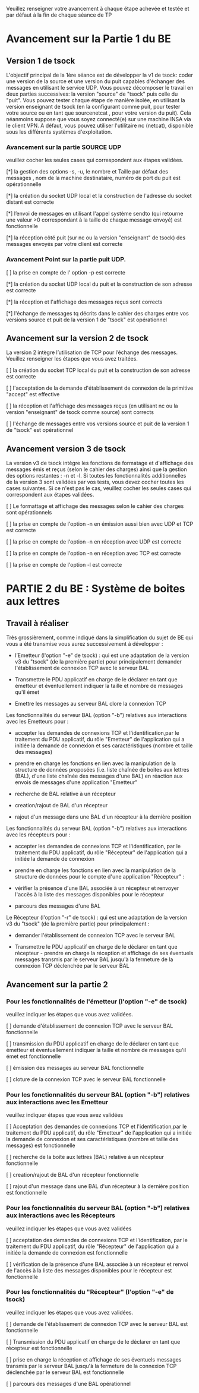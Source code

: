 Veuillez renseigner votre avancement à chaque étape achevée et testée et par défaut à la fin de chaque séance de TP 
# Avancement sur la Partie 1 du BE 

## Version 1 de tsock 
L'objectif principal de la 1ère séance est de développer la v1 de tsock: coder une version de la source et une version du puit capables d'échanger des messages en utilisant le service UDP.  Vous pouvez décomposer le travail en deux parties successives: la version "source" de "tsock" puis celle du "puit". Vous pouvez tester chaque étape de manière isolée, en utilisant la version enseignant de tsock (en la configurant comme puit, pour tester votre source ou en tant que sourcenetcat , pour votre version du puit).  Cela néanmoins suppose que vous soyez connecté(e) sur une machine INSA via le client VPN. A défaut, vous pouvez  utiliser l'utilitaire nc (netcat), disponible sous les différents systèmes d'exploitation. 

### Avancement sur la partie SOURCE UDP
veuillez cocher les seules cases qui correspondent aux étapes validées.  

[*] la gestion des options -s, -u,  le nombre et Taille par défaut des messages , nom de la machine destinataire,  numéro de port du puit est opérationnelle

[*] la création du socket UDP local et la construction de l'adresse du socket distant est correcte

[*] l’envoi de  messages en utilisant l'appel système sendto (qui retourne une valeur >0 correspondant à la taille de chaque message envoyé) est fonctionnelle 

[*] la réception côté puit (sur nc ou la version "enseignant" de tsock) des messages envoyés par votre client est correcte

### Avancement Point sur la partie puit UDP.

[ ] la prise en compte de l' option -p est correcte

[*] la création du socket UDP local du puit et la construction de son adresse est correcte

[*] la réception et l'affichage des messages reçus sont corrects

[*] l'échange de messages tq décrits dans le cahier des charges entre vos versions source et puit de la version 1 de "tsock" est opérationnel

## Avancement sur la version 2 de tsock
La version 2 intègre l’utilisation de TCP pour l’échange des messages. Veuillez renseigner les étapes que vous avez traitées.  

[ ] la création du socket TCP local du puit et la construction de son adresse est correcte

[ ] l'acceptation de la demande d'établissement de connexion de la primitive "accept" est effective 

[ ] la réception et l'affichage des messages reçus  (en utilisant nc ou la version "enseignant" de tsock comme source)  sont corrects 

[ ] l'échange de messages entre vos versions source et puit de la version 1 de "tsock" est opérationnel

## Avancement version 3 de tsock

La version v3 de tsock intègre les fonctions de formatage et d'affichage des messages émis et reçus (selon le cahier des charges) ainsi que la gestion des options restantes : -n  et -l. Si toutes les fonctionnalités additionnelles de la version 3 sont validées par vos tests, vous devez cocher toutes les cases suivantes. Si ce n'est pas le cas, veuillez cocher les seules cases qui correspondent aux étapes validées.  

[ ] Le formattage et affichage des messages selon le cahier des charges sont opérationnels

[ ] la prise en compte de l'option -n en émission aussi bien avec UDP et TCP est correcte

[ ] la prise en compte de l'option -n en réception avec UDP est correcte

[ ] la prise en compte de l'option -n en réception avec TCP est correcte

[ ] la prise en compte de l'option -l est correcte


# PARTIE 2 du BE : Système de boites aux lettres 
## Travail à réaliser

Très grossièrement, comme indiqué dans la simplification du sujet de BE qui vous a été transmise vous aurez successivement à développer : 

- l’Emetteur  (l'option "-e" de tsock) : qui est une adaptation de la version v3 du "tsock" (de la première partie) pour principalement  demander l'établissement de connexion TCP avec le serveur BAL 
	
- Transmettre le PDU applicatif en charge de le déclarer en tant que émetteur et éventuellement indiquer la taille et nombre de messages qu'il émet
	
- Emettre les messages au serveur BAL clore la connexion TCP

Les fonctionnalités du serveur BAL (option "-b") relatives aux interactions avec les Emetteurs pour :

- accepter les demandes de connexions TCP et l'identification,par le traitement du PDU applicatif, du rôle "Emetteur" de l'application qui a initiée la demande de connexion et ses caractéristiques  (nombre et taille des messages) 

- prendre en charge les fonctions en lien avec la manipulation de la structure de données proposées (i.e. liste chaînée de boites aux lettres (BAL), d'une liste chaînée des messages d'une BAL) en réaction aux envois de messages d'une application "Emetteur"

- recherche de BAL relative à un récepteur

- creation/rajout de BAL d'un récepteur

- rajout d'un message dans une BAL d'un récepteur à la dernière position

Les fonctionnalités du serveur BAL (option "-b") relatives aux interactions avec les récepteurs pour :
- accepter les demandes de connexions TCP et l'identification, par le traitement du PDU applicatif, du rôle "Récepteur" de l'application qui a initiée la demande de connexion

- prendre en charge les fonctions en lien avec la manipulation de la structure de données pour le compte d'une application "Récepteur" :

- vérifier la présence d'une BAL associée à un récepteur et renvoyer l'accès à la liste des messages disponibles pour le récepteur  

- parcours des messages d'une BAL

Le Récepteur  (l'option "-r" de tsock) : qui est une adaptation de la version v3 du "tsock" (de la première partie) pour principalement : 

- demander l'établissement de connexion TCP avec le serveur BAL

- Transmettre le PDU applicatif en charge de le déclarer en tant que récepteur 	- prendre en charge la réception et affichage de ses éventuels messages transmis par le serveur BAL jusqu'à la fermeture de la connexion TCP déclenchée par le serveur BAL

## Avancement sur la partie 2

### Pour les fonctionnalités de l'émetteur (l'option "-e" de tsock)
 veuillez indiquer les étapes que vous avez validées.

[ ] demande d'établissement de connexion TCP avec le serveur BAL fonctionnelle

[ ] transmission du PDU applicatif en charge de le déclarer en tant que émetteur et éventuellement indiquer la taille et nombre de messages qu'il émet est fonctionnelle

[ ] émission des messages au serveur BAL fonctionnelle

[ ] cloture de la connexion TCP avec le serveur BAL fonctionnelle


### Pour les fonctionnalités du serveur BAL (option "-b") relatives aux interactions avec les Emetteur
veuillez indiquer étapes que vous avez validées

[ ] Acceptation des demandes de connexions TCP et l'identification,par le traitement du PDU applicatif, du rôle "Emetteur" de l'application qui a initiée la demande de connexion et ses caractéristiques  (nombre et taille des messages)  est fonctionnelle

[ ] recherche de la boîte aux lettres (BAL) relative à un récepteur fonctionnelle

[ ] creation/rajout de BAL d'un récepteur fonctionnelle

[ ] rajout d'un message dans une BAL d'un récepteur à la dernière position est fonctionnelle


### Pour les fonctionnalités du serveur BAL (option "-b") relatives aux interactions avec les Récepteurs
 veuillez indiquer les étapes que vous avez validées

[ ] acceptation des demandes de connexions TCP et l'identification, par le traitement du PDU applicatif, du rôle "Récepteur" de l'application qui a initiée la demande de connexion est fonctionnelle

[ ] vérification de la présence d'une BAL associée à un récepteur et renvoi de l'accès à la liste des messages disponibles pour le récepteur est fonctionnelle


### Pour les fonctionnalités du "Récepteur" (l'option "-e" de tsock) 
veuillez indiquer les étapes que vous avez validées.

[ ] demande de l'établissement de connexion TCP avec le serveur BAL est fonctionnelle

[ ] Transmission du PDU applicatif en charge de le déclarer en tant que récepteur  est fonctionnelle

[ ] prise en charge la réception et affichage de ses éventuels messages transmis par le serveur BAL jusqu'à la fermeture de la connexion TCP déclenchée par le serveur BAL est fonctionnelle

[ ] parcours des messages d'une BAL opérationnel
